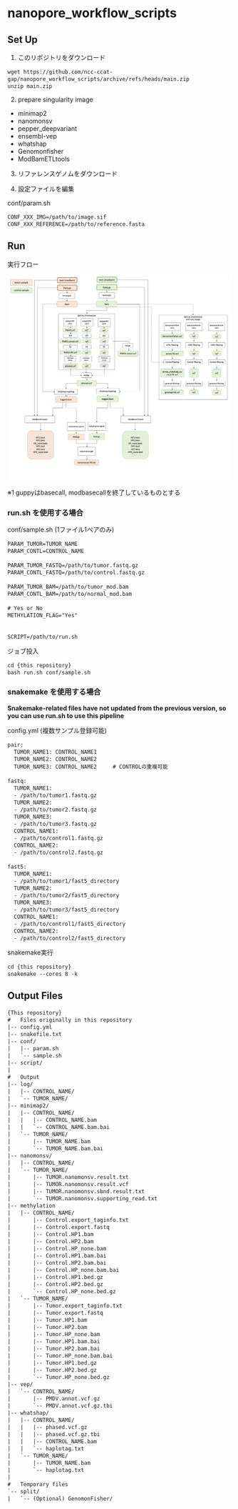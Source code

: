 # nanopore_workflow_scripts

## Set Up

1. このリポジトリをダウンロード

```
wget https://github.com/ncc-ccat-gap/nanopore_workflow_scripts/archive/refs/heads/main.zip
unzip main.zip
```

2. prepare singularity image
- minimap2
- nanomonsv 
- pepper_deepvariant
- ensembl-vep
- whatshap
- Genomonfisher
- ModBamETLtools


3. リファレンスゲノムをダウンロード

4. 設定ファイルを編集

conf/param.sh
```
CONF_XXX_IMG=/path/to/image.sif
CONF_XXX_REFERENCE=/path/to/reference.fasta
```

## Run

実行フロー

![image](image/flow.png)

※1 guppyはbasecall, modbasecallを終了しているものとする  

### run.sh を使用する場合

conf/sample.sh  (1ファイル1ペアのみ)
```
PARAM_TUMOR=TUMOR_NAME
PARAM_CONTL=CONTROL_NAME

PARAM_TUMOR_FASTQ=/path/to/tumor.fastq.gz
PARAM_CONTL_FASTQ=/path/to/control.fastq.gz

PARAM_TUMOR_BAM=/path/to/tumor_mod.bam
PARAM_CONTL_BAM=/path/to/normal_mod.bam

# Yes or No
METHYLATION_FLAG="Yes"


SCRIPT=/path/to/run.sh
```

ジョブ投入
```
cd {this repository}
bash run.sh conf/sample.sh
```

### snakemake を使用する場合
**Snakemake-related files have not updated from the previous version, so you can use run.sh to use this pipeline**

config.yml  (複数サンプル登録可能)
```
pair:
  TUMOR_NAME1: CONTROL_NAME1
  TUMOR_NAME2: CONTROL_NAME2
  TUMOR_NAME3: CONTROL_NAME2     # CONTROLの重複可能

fastq:
  TUMOR_NAME1:
  - /path/to/tumor1.fastq.gz
  TUMOR_NAME2:
  - /path/to/tumor2.fastq.gz
  TUMOR_NAME3:
  - /path/to/tumor3.fastq.gz
  CONTROL_NAME1:
  - /path/to/control1.fastq.gz
  CONTROL_NAME2:
  - /path/to/control2.fastq.gz

fast5:
  TUMOR_NAME1:
  - /path/to/tumor1/fast5_directory
  TUMOR_NAME2:
  - /path/to/tumor2/fast5_directory
  TUMOR_NAME3:
  - /path/to/tumor3/fast5_directory
  CONTROL_NAME1:
  - /path/to/control1/fast5_directory
  CONTROL_NAME2:
  - /path/to/control2/fast5_directory
```

snakemake実行
```
cd {this repository}
snakemake --cores 8 -k
```

## Output Files
```
{This repository}
#   Files originally in this repository
|-- config.yml
|-- snakefile.txt
|-- conf/
|   |-- param.sh
|   `-- sample.sh
|-- script/
|
#   Output
|-- log/
|   |-- CONTROL_NAME/
|   `-- TUMOR_NAME/
|-- minimap2/
|   |-- CONTROL_NAME/
|   |   |-- CONTROL_NAME.bam
|   |   `-- CONTROL_NAME.bam.bai
|   `-- TUMOR_NAME/
|       |-- TUMOR_NAME.bam
|       `-- TUMOR_NAME.bam.bai
|-- nanomonsv/
|   |-- CONTROL_NAME/
|   `-- TUMOR_NAME/
|       |-- TUMOR.nanomonsv.result.txt
|       |-- TUMOR.nanomonsv.result.vcf
|       |-- TUMOR.nanomonsv.sbnd.result.txt
|       `-- TUMOR.nanomonsv.supporting_read.txt
|-- methylation
|   |-- CONTROL_NAME/
|       |-- Control.export_taginfo.txt
|       |-- Control.export.fastq
|       |-- Control.HP1.bam
|       |-- Control.HP2.bam
|       |-- Control.HP_none.bam
|       |-- Control.HP1.bam.bai
|       |-- Control.HP2.bam.bai
|       |-- Control.HP_none.bam.bai
|       |-- Control.HP1.bed.gz
|       |-- Control.HP2.bed.gz
|       `-- Control.HP_none.bed.gz
|   `-- TUMOR_NAME/
|       |-- Tumor.export_taginfo.txt
|       |-- Tumor.export.fastq
|       |-- Tumor.HP1.bam
|       |-- Tumor.HP2.bam
|       |-- Tumor.HP_none.bam
|       |-- Tumor.HP1.bam.bai
|       |-- Tumor.HP2.bam.bai
|       |-- Tumor.HP_none.bam.bai
|       |-- Tumor.HP1.bed.gz
|       |-- Tumor.HP2.bed.gz
|       `-- Tumor.HP_none.bed.gz
|-- vep/
|   `-- CONTROL_NAME/
|       |-- PMDV.annot.vcf.gz
|       `-- PMDV.annot.vcf.gz.tbi
|-- whatshap/
|   |-- CONTROL_NAME/
|   |   |-- phased.vcf.gz
|   |   |-- phased.vcf.gz.tbi
|   |   |-- CONTROL_NAME.bam
|   |   `-- haplotag.txt
|   `-- TUMOR_NAME/
|       |-- TUMOR_NAME.bam
|       `-- haplotag.txt
|
#   Temporary files
`-- split/
|   `-- (Optional) GenomonFisher/
```
